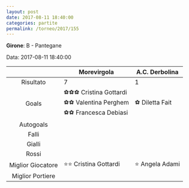 ```yaml
---
layout: post
date: 2017-08-11 18:40:00
categories: partite
permalink: /torneo/2017/155
---
```

**Girone**: B - Pantegane

Data: 2017-08-11 18:40:00

| | Morevirgola | A.C. Derbolina |
|:-----:|-----|-----|
Risultato|7|1
Goals|⚽⚽⚽ Cristina Gottardi<br/>⚽⚽ Valentina Perghem<br/>⚽⚽ Francesca Debiasi|⚽ Diletta Fait<br/>
Autogoals||
Falli||
Gialli||
Rossi||
Miglior Giocatore|⭐⭐ Cristina Gottardi<br/>|⭐ Angela Adami<br/>
Miglior Portiere||